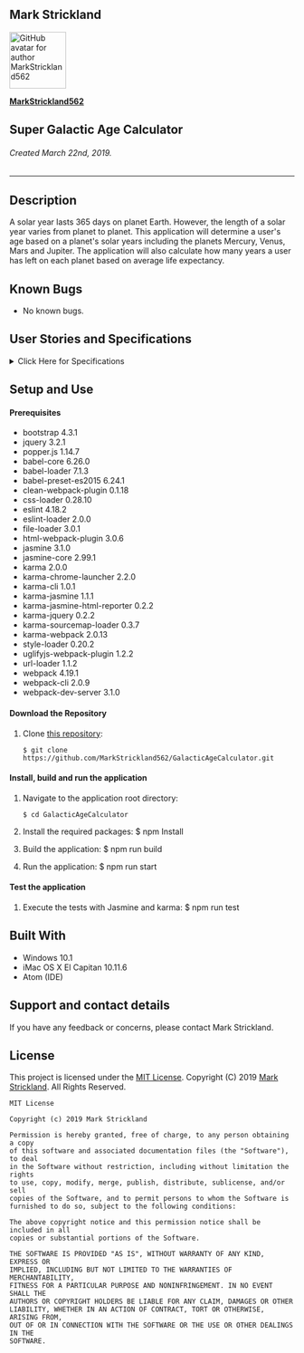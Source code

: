 ## **Mark Strickland**

[<img src="https://avatars1.githubusercontent.com/u/46455727?s=400&v=4" width=100 alt="GitHub avatar for author MarkStrickland562">](https://github.com/MarkStrickland562)

[**MarkStrickland562**](https://github.com/MarkStrickland562)

## **Super Galactic Age Calculator**

###### Created March 22nd, 2019.

----------

## Description
A solar year lasts 365 days on planet Earth. However, the length of a solar year varies from planet to planet. This application will determine a user's age based on a planet's solar years
including the planets Mercury, Venus, Mars and Jupiter. The application will also calculate how many years a user has left on each planet based on average life expectancy.
## Known Bugs

* No known bugs.

## User Stories and Specifications

<details>
  <summary>Click Here for Specifications</summary>

<table>
  <tr>
    <th>Specification 01</th>
    <th></th>
  </tr>
  <tr>
    <td>Behavior</td>
    <td>The application must allow input of a user's date of birth</td>
  </tr>
  <tr>
    <td>Input</td>
    <td>Date of Birth</td>
  </tr>
  <tr>
    <td>Output</td>
    <td>Acknowledgment that a date of birth was entered</td>
  </tr>
</table>

<table>
  <tr>
    <th>Specification 02</th>
    <th></th>
  </tr>
  <tr>
    <td>Behavior</td>
    <td>A non-null value for date of birth must be entered</td>
  </tr>
  <tr>
    <td>Input</td>
    <td>A non-null value</td>
  </tr>
  <tr>
    <td>Output</td>
    <td>Error message if a value was not entered</td>
  </tr>
</table>

<table>
  <tr>
    <th>Specification 03</th>
    <th></th>
  </tr>
  <tr>
    <td>Behavior</td>
    <td>The value must be a valid date in the past</td>
  </tr>
  <tr>
    <td>Input</td>
    <td>Valid date in the past</td>
  </tr>
  <tr>
    <td>Output</td>
    <td>Error message if the entered value is not valid</td>
  </tr>
</table>

<table>
  <tr>
    <th>Specification 04</th>
    <th></th>
  </tr>
  <tr>
    <td>Behavior</td>
    <td>The application must return the user's age in Earth years</td>
  </tr>
  <tr>
    <td>Input</td>
    <td>Valid date in the past</td>
  </tr>
  <tr>
    <td>Output</td>
    <td>Age in Earth years</td>
  </tr>
</table>

<table>
  <tr>
    <th>Specification 05</th>
    <th></th>
  </tr>
  <tr>
    <td>Behavior</td>
    <td>The application must return the entered age in Mercury years (1 Mercury year = .24 Earth years)</td>
  </tr>
  <tr>
    <td>Input</td>
    <td>Positive integer</td>
  </tr>
  <tr>
    <td>Output</td>
    <td>Age in Mercury years</td>
  </tr>
</table>

<table>
  <tr>
    <th>Specification 06</th>
    <th></th>
  </tr>
  <tr>
    <td>Behavior</td>
    <td>The application must return the entered age in Venus years (1 Venus year = .62 Earth years)</td>
  </tr>
  <tr>
    <td>Input</td>
    <td>Positive integer</td>
  </tr>
  <tr>
    <td>Output</td>
    <td>Age in Venus years</td>
  </tr>      
</table>

<table>
  <tr>
    <th>Specification 07</th>
    <th></th>
  </tr>
  <tr>
    <td>Behavior</td>
    <td>The application must return the entered age in Mars years (1 Mars year = 1.88 Earth years)</td>
  </tr>
  <tr>
    <td>Input</td>
    <td>Positive integer</td>
  </tr>
  <tr>
    <td>Output</td>
    <td>Age in Mars years</td>
  </tr>
</table>

<table>
  <tr>
    <th>Specification 08</th>
    <th></th>
  </tr>
  <tr>
    <td>Behavior</td>
    <td>The application must return the entered age in Jupiter years (1 Jupiter year = 11.86 Earth years)</td>
  </tr>
  <tr>
    <td>Input</td>
    <td>Positive integer</td>
  </tr>
  <tr>
    <td>Output</td>
    <td>Age in Jupiter years</td>
  </tr>
</table>

<table>
  <tr>
    <th>Specification 09</th>
    <th></th>
  </tr>
  <tr>
    <td>Behavior</td>
    <td>The application must return the entered age in Saturn years (1 Saturn year = 29.457 Earth years)</td>
  </tr>
  <tr>
    <td>Input</td>
    <td>Positive integer</td>
  </tr>
  <tr>
    <td>Output</td>
    <td>Age in Saturn years</td>
  </tr>
</table>

<table>
  <tr>
    <th>Specification 10</th>
    <th></th>
  </tr>
  <tr>
    <td>Behavior</td>
    <td>The application must allow input of a user's life expectancy</td>
  </tr>
  <tr>
    <td>Input</td>
    <td>Life Expectancy</td>
  </tr>
  <tr>
    <td>Output</td>
    <td>Acknowledgment that a life expectancy was entered</td>
  </tr>
</table>

<table>
  <tr>
    <th>Specification 11</th>
    <th></th>
  </tr>
  <tr>
    <td>Behavior</td>
    <td>The application must calculate the users life expectancy on Mercury</td>
  </tr>
  <tr>
    <td>Input</td>
    <td>Positive integer</td>
  </tr>
  <tr>
    <td>Output</td>
    <td>Life expectancy on Mercury</td>
  </tr>    
</table>

<table>
  <tr>
    <th>Specification 12</th>
    <th></th>
  </tr>
  <tr>
    <td>Behavior</td>
    <td>The application must calculate the users life expectancy on Venus</td>
  </tr>
  <tr>
    <td>Input</td>
    <td>Positive integer</td>
  </tr>
  <tr>
    <td>Output</td>
    <td>Life expectancy on Venus</td>
  </tr>    
</table>

<table>
  <tr>
    <th>Specification 13</th>
    <th></th>
  </tr>
  <tr>
    <td>Behavior</td>
    <td>The application must calculate the users life expectancy on Mars</td>
  </tr>
  <tr>
    <td>Input</td>
    <td>Positive integer</td>
  </tr>
  <tr>
    <td>Output</td>
    <td>Life expectancy on Mars</td>
  </tr>    
</table>

<table>
  <tr>
    <th>Specification 14</th>
    <th></th>
  </tr>
  <tr>
    <td>Behavior</td>
    <td>The application must calculate the users life expectancy on Jupiter</td>
  </tr>
  <tr>
    <td>Input</td>
    <td>Positive integer</td>
  </tr>
  <tr>
    <td>Output</td>
    <td>Life expectancy on Jupiter</td>
  </tr>    
</table>

<table>
  <tr>
    <th>Specification 15</th>
    <th></th>
  </tr>
  <tr>
    <td>Behavior</td>
    <td>The application must calculate the users life expectancy on Saturn</td>
  </tr>
  <tr>
    <td>Input</td>
    <td>Positive integer</td>
  </tr>
  <tr>
    <td>Output</td>
    <td>Life expectancy on Saturn</td>
  </tr>    
</table>

<table>
  <tr>
    <th>Specification 16</th>
    <th></th>
  </tr>
  <tr>
    <td>Behavior</td>
    <td>If the user has surpassed their life expectancy, the application must return the number of years they have lived past their life expectancy</td>
  </tr>
  <tr>
    <td>Input</td>
    <td>Positive integer</td>
  </tr>
  <tr>
    <td>Output</td>
    <td>Number of years lived passed life expectancy</td>
  </tr>    
</table>
</details>

## Setup and Use

#### Prerequisites
* bootstrap 4.3.1
* jquery 3.2.1
* popper.js 1.14.7
* babel-core 6.26.0
* babel-loader 7.1.3
* babel-preset-es2015 6.24.1
* clean-webpack-plugin 0.1.18
* css-loader 0.28.10
* eslint 4.18.2
* eslint-loader 2.0.0
* file-loader 3.0.1
* html-webpack-plugin 3.0.6
* jasmine 3.1.0
* jasmine-core 2.99.1
* karma 2.0.0
* karma-chrome-launcher 2.2.0
* karma-cli 1.0.1
* karma-jasmine 1.1.1
* karma-jasmine-html-reporter 0.2.2
* karma-jquery 0.2.2
* karma-sourcemap-loader 0.3.7
* karma-webpack 2.0.13
* style-loader 0.20.2
* uglifyjs-webpack-plugin 1.2.2
* url-loader 1.1.2
* webpack 4.19.1
* webpack-cli 2.0.9
* webpack-dev-server 3.1.0


#### Download the Repository
1. Clone [this repository](https://github.com/MarkStrickland562/GalacticAgeCalculator):

       $ git clone https://github.com/MarkStrickland562/GalacticAgeCalculator.git

#### Install, build and run the application
1. Navigate to the application root directory:

       $ cd GalacticAgeCalculator
2. Install the required packages:
       $ npm Install
3. Build the application:
       $ npm run build
4. Run the application:
       $ npm run start

#### Test the application
1. Execute the tests with Jasmine and karma:
       $ npm run test

## Built With

* Windows 10.1
* iMac OS X El Capitan 10.11.6
* Atom (IDE)

## Support and contact details

If you have any feedback or concerns, please contact Mark Strickland.

## License

This project is licensed under the [MIT License](https://opensource.org/licenses/MIT). Copyright (C) 2019 [Mark Strickland](https://github.com/MarkStrickland562). All Rights Reserved.
```
MIT License

Copyright (c) 2019 Mark Strickland

Permission is hereby granted, free of charge, to any person obtaining a copy
of this software and associated documentation files (the "Software"), to deal
in the Software without restriction, including without limitation the rights
to use, copy, modify, merge, publish, distribute, sublicense, and/or sell
copies of the Software, and to permit persons to whom the Software is
furnished to do so, subject to the following conditions:

The above copyright notice and this permission notice shall be included in all
copies or substantial portions of the Software.

THE SOFTWARE IS PROVIDED "AS IS", WITHOUT WARRANTY OF ANY KIND, EXPRESS OR
IMPLIED, INCLUDING BUT NOT LIMITED TO THE WARRANTIES OF MERCHANTABILITY,
FITNESS FOR A PARTICULAR PURPOSE AND NONINFRINGEMENT. IN NO EVENT SHALL THE
AUTHORS OR COPYRIGHT HOLDERS BE LIABLE FOR ANY CLAIM, DAMAGES OR OTHER
LIABILITY, WHETHER IN AN ACTION OF CONTRACT, TORT OR OTHERWISE, ARISING FROM,
OUT OF OR IN CONNECTION WITH THE SOFTWARE OR THE USE OR OTHER DEALINGS IN THE
SOFTWARE.
```
